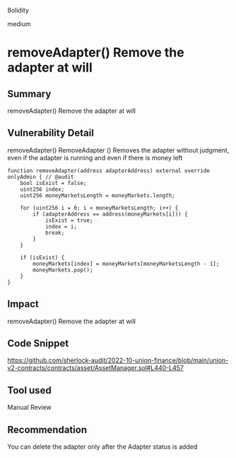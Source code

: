 8olidity

medium

# removeAdapter() Remove the adapter at will

## Summary
removeAdapter() Remove the adapter at will
## Vulnerability Detail
removeAdapter() RemoveAdapter () Removes the adapter without judgment, even if the adapter is running and even if there is money left

```solidity
function removeAdapter(address adapterAddress) external override onlyAdmin { // @audit 
	bool isExist = false;
	uint256 index;
	uint256 moneyMarketsLength = moneyMarkets.length;

	for (uint256 i = 0; i < moneyMarketsLength; i++) {
		if (adapterAddress == address(moneyMarkets[i])) {
			isExist = true;
			index = i;
			break;
		}
	}

	if (isExist) {
		moneyMarkets[index] = moneyMarkets[moneyMarketsLength - 1];
		moneyMarkets.pop();
	}
}
```

## Impact
removeAdapter() Remove the adapter at will
## Code Snippet
https://github.com/sherlock-audit/2022-10-union-finance/blob/main/union-v2-contracts/contracts/asset/AssetManager.sol#L440-L457
## Tool used

Manual Review

## Recommendation
You can delete the adapter only after the Adapter status is added